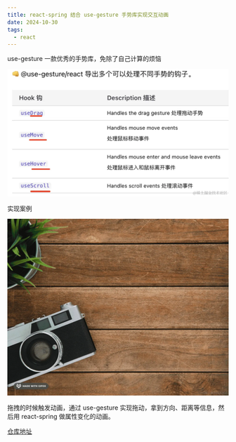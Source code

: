 ```yaml
---
title: react-spring 结合 use-gesture 手势库实现交互动画
date: 2024-10-30
tags:
  - react
---
```


use-gesture 一款优秀的手势库，免除了自己计算的烦恼

<img src="../public/jhdh.png">

实现案例

<img src="../public/jhdh.gif">

拖拽的时候触发动画，通过 use-gesture 实现拖动，拿到方向、距离等信息，然后用 react-spring 做属性变化的动画。

[仓库地址](https://gitee.com/yulin-chen/gesture-interaction-animation)
